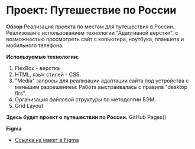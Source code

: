 # Проект: Путешествие по России

**Обзор**
Реализация проекта по местам для путешествия в России.
Реализован с использованием технологии "Адаптивной верстки", с возможностью просмотреть сайт с копьютера, ноутбука, планшета и мобильного телефона.

**Используемые технологии:**
1. FlexBox - верстка
2. HTML, язык стилей - CSS.
3. "Media" запросы для реализации адаптации сайта под устройства с меньшим разрешением: Работа выстраивалась с правила "desktop firs".
4. Организация файловой структуры по методолгии БЭМ.
5. Grid Layout

**Здесь будет проект о путешествии по России.**
GitHub Pages()

**Figma**

* [Ссылка на макет в Figma](https://www.figma.com/file/5S2WSbEFL6awjVWJ0NWL8Q/Sprint-3_-Russia-_-desktop-mobile?node-id=28503%3A0)

